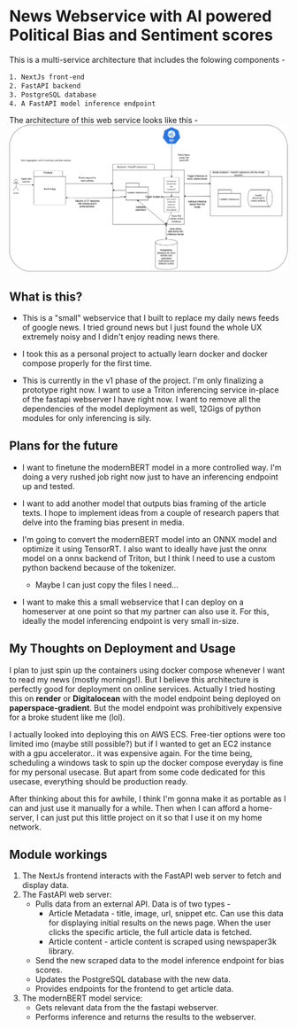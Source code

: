 # News Webservice with AI powered Political Bias and Sentiment scores


This is a multi-service architecture that includes the folowing components -

    1. NextJs front-end
    2. FastAPI backend
    3. PostgreSQL database
    4. A FastAPI model inference endpoint

The architecture of this web service looks like this -
![architecture diagram](<misc_assets/Webapp architecture mockup.png>)

## What is this?

 - This is a "small" webservice that I built to replace my daily news feeds of google news. I tried ground news but I just found the whole UX extremely noisy and I didn't enjoy reading news there.

 - I took this as a personal project to actually learn docker and docker compose properly for the first time.

 - This is currently in the v1 phase of the project. I'm only finalizing a prototype right now. I want to use a Triton inferencing service in-place of the fastapi webserver I have right now. I want to remove all the dependencies of the model deployment as well, 12Gigs of python modules for only inferencing is sily.

## Plans for the future
 - I want to finetune the modernBERT model in a more controlled way. I'm doing a very rushed job right now just to have an inferencing endpoint up and tested.

 - I want to add another model that outputs bias framing of the article texts. I hope to implement ideas from a couple of research papers that delve into the framing bias present in media.

 - I'm going to convert the modernBERT model into an ONNX model and optimize it using TensorRT. I also want to ideally have just the onnx model on a onnx backend of Triton, but I think I need to use a custom python backend because of the tokenizer.

   - Maybe I can just copy the files I need...

 - I want to make this a small webservice that I can deploy on a homeserver at one point so that my partner can also use it. For this, ideally the model inferencing endpoint is very small in-size.

## My Thoughts on Deployment and Usage

I plan to just spin up the containers using docker compose whenever I want to read my news (mostly mornings!). But I believe this architecture is perfectly good for deployment on online services. Actually I tried hosting this on **render** or **Digitalocean** with the model endpoint being deployed on **paperspace-gradient**. But the model endpoint was prohibitively expensive for a broke student like me (lol).

I actually looked into deploying this on AWS ECS. Free-tier options were too limited imo (maybe still possible?) but if I wanted to get an EC2 instance with a gpu accelerator.. it was expensive again. For the time being, scheduling a windows task to spin up the docker compose everyday is fine for my personal usecase. But apart from some code dedicated for this usecase, everything should be production ready.

After thinking about this for awhile, I think I'm gonna make it as portable as I can and just use it manually for a while. Then when I can afford a home-server, I can just put this little project on it so that I use it on my home network.

## Module workings

1. The NextJs frontend interacts with the FastAPI web server to fetch and display data.
2. The FastAPI web server:
   - Pulls data from an external API. Data is of two types - 
     - Article Metadata - title, image, url, snippet etc. Can use this data for displaying initial results on the news page. When the user clicks the specific article, the full article data is fetched.
     - Article content - article content is scraped using newspaper3k library.
   - Send the new scraped data to the model inference endpoint for bias scores.
   - Updates the PostgreSQL database with the new data.
   - Provides endpoints for the frontend to get article data.
3. The modernBERT model service:
   - Gets relevant data from the the fastapi webserver.
   - Performs inference and returns the results to the webserver.

